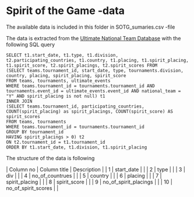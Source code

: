 # Spirit of the Game -data

The available data is included in this folder in SOTG_sumaries.csv -file

The data is extracted from the [Ultimate National Team Database](http://hartti.com/national_teams/index.php) with the following SQL query

```
SELECT t1.start_date, t1.type, t1.division, t2.participating_countries, t1.country, t1.placing, t1.spirit_placing, t1.spirit_score, t2.spirit_placings, t2.spirit_scores FROM
(SELECT teams.tournament_id, start_date, type, tournaments.division, country, placing, spirit_placing, spirit_score
FROM teams, tournaments, ultimate_events
WHERE teams.tournament_id = tournaments.tournament_id AND tournaments.event_id = ultimate_events.event_id AND national_team = "Y" AND spirit_placing is not null) t1
INNER JOIN 
(SELECT teams.tournament_id, participating_countries, COUNT(spirit_placing) as spirit_placings, COUNT(spirit_score) AS spirit_scores
FROM teams, tournaments
WHERE teams.tournament_id = tournaments.tournament_id
GROUP BY tournament_id  
HAVING spirit_placings > 0) t2
ON t2.tournament_id = t1.tournament_id
ORDER BY t1.start_date, t1.division, t1.spirit_placing

```

The structure of the data is following

| Column no | Column title | Description |
| 1 | start_date |    |
| 2 | type |    |
| 3 | div |    |
| 4 | no_of_countrues |    |
| 5 | country |    |
| 6 | placing |    |
| 7 | spirit_placing |    |
| 8 | spirit_score |    |
| 9 | no_of_spirit_placings |    |
| 10 | no_of_spirit_scores |    |

